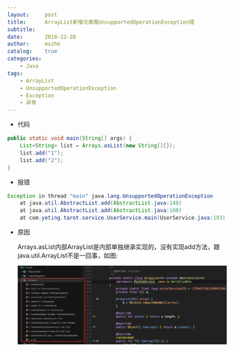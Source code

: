 ```yaml
---
layout:     post
title:      ArrayList新增元素报UnsupportedOperationException错
subtitle:   
date:       2018-12-28
author:     mszhe
catalog:    true
categories:
    - Java
tags:
    - ArrayList
    - UnsupportedOperationException
    - Exception
    - 异常
---
```


- 代码
```java
public static void main(String[] args) {
    List<String> list = Arrays.asList(new String[]{});
    list.add("1");
    list.add("2");
}
```

- 报错
```java
Exception in thread "main" java.lang.UnsupportedOperationException
	at java.util.AbstractList.add(AbstractList.java:148)
	at java.util.AbstractList.add(AbstractList.java:108)
	at com.yeting.tarot.service.UserService.main(UserService.java:193)
```

- 原因

    Arrays.asList内部ArrayList是内部单独继承实现的，没有实现add方法，跟java.util.ArrayList不是一回事，如图:
    
    <img src="/img/20181228/01.png" alt="" width="600">